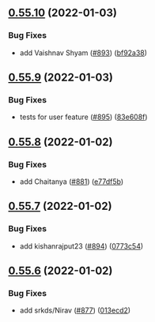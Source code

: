 ## [0.55.10](https://github.com/EddieHubCommunity/LinkFree/compare/v0.55.9...v0.55.10) (2022-01-03)


### Bug Fixes

* add Vaishnav Shyam ([#893](https://github.com/EddieHubCommunity/LinkFree/issues/893)) ([bf92a38](https://github.com/EddieHubCommunity/LinkFree/commit/bf92a3841c098316cd373ae7cb6399cbd7864cb2))



## [0.55.9](https://github.com/EddieHubCommunity/LinkFree/compare/v0.55.8...v0.55.9) (2022-01-03)


### Bug Fixes

* tests for user feature ([#895](https://github.com/EddieHubCommunity/LinkFree/issues/895)) ([83e608f](https://github.com/EddieHubCommunity/LinkFree/commit/83e608f10fd62cd8a63d0dee163ab7f3d2fb77ca))



## [0.55.8](https://github.com/EddieHubCommunity/LinkFree/compare/v0.55.7...v0.55.8) (2022-01-02)


### Bug Fixes

* add Chaitanya ([#881](https://github.com/EddieHubCommunity/LinkFree/issues/881)) ([e77df5b](https://github.com/EddieHubCommunity/LinkFree/commit/e77df5b83b3222a09576eaf3d5d36e9bd79efa7d))



## [0.55.7](https://github.com/EddieHubCommunity/LinkFree/compare/v0.55.6...v0.55.7) (2022-01-02)


### Bug Fixes

* add kishanrajput23 ([#894](https://github.com/EddieHubCommunity/LinkFree/issues/894)) ([0773c54](https://github.com/EddieHubCommunity/LinkFree/commit/0773c54a90fc9a67a4568456c3f4b15cd7d96623))



## [0.55.6](https://github.com/EddieHubCommunity/LinkFree/compare/v0.55.5...v0.55.6) (2022-01-02)


### Bug Fixes

* add srkds/Nirav ([#877](https://github.com/EddieHubCommunity/LinkFree/issues/877)) ([013ecd2](https://github.com/EddieHubCommunity/LinkFree/commit/013ecd2657be48721ff40aa3c61a78165488a1c9))



